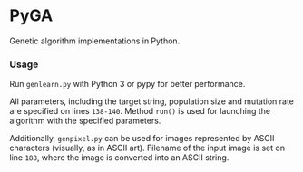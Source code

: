 # PyGA
Genetic algorithm implementations in Python.

### Usage

Run `genlearn.py` with Python 3 or pypy for better performance. 

All parameters, including the target string, population size and mutation rate are specified on lines `138-140`. Method `run()` is used for launching the algorithm with the specified parameters.

Additionally, `genpixel.py` can be used for images represented by ASCII characters (visually, as in ASCII art). Filename of the input image is set on line `188`, where the image is converted into an ASCII string.
